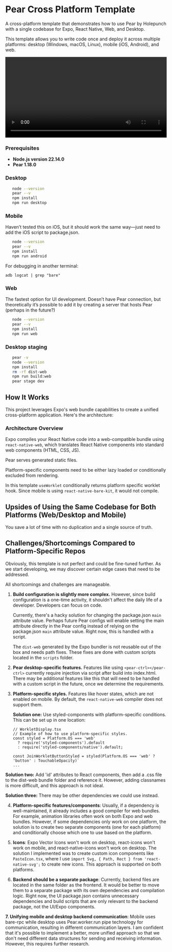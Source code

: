 # Pear Cross Platform Template

A cross-platform template that demonstrates how to use Pear by Holepunch with a single codebase for Expo, React Native, Web, and Desktop.

This template allows you to write code once and deploy it across multiple platforms: desktop (Windows, macOS, Linux), mobile (iOS, Android), and web.

<video src="docs/cross-platform-demo.webm" width="100%" controls></video>

### Prerequisites

- **Node.js version 22.14.0** 
- **Pear 1.18.0**

### Desktop

```bash
   node --version
   pear --v
   npm install
   npm run desktop
```

### Mobile

Haven’t tested this on iOS, but it should work the same way—just need to add the iOS script to package.json.

```bash
   node --version
   pear --v
   npm install
   npm run android
```

For debugging in another terminal:

```
adb logcat | grep "bare"
```

### Web

The fastest option for UI development. Doesn’t have Pear connection, but theoretically it’s possible to add it by creating a server that hosts Pear (perhaps in the future?)

```bash
   node --version
   pear --v
   npm install
   npm run web
```

### Desktop staging

```bash
   pear -v
   node --version
   npm install
   rm -rf dist-web
   npm run build:web
   pear stage dev
```

## How It Works

This project leverages Expo's web bundle capabilities to create a unified cross-platform application. Here's the architecture:

### Architecture Overview

Expo compiles your React Native code into a web-compatible bundle using `react-native-web`, which translates React Native components into standard web components (HTML, CSS, JS).

Pear serves generated static files.

Platform-specific components need to be either lazy loaded or conditionally excluded from rendering.

In this template `useWorklet` conditionally returns platform specific worklet hook. Since mobile is using `react-native-bare-kit`, it would not compile.

## Upsides of Using the Same Codebase for Both Platforms (Web/Desktop and Mobile)

You save a lot of time with no duplication and a single source of truth.

## Challenges/Shortcomings Compared to Platform-Specific Repos

Obviously, this template is not perfect and could be fine-tuned further. As we start developing, we may discover certain edge cases that need to be addressed.

All shortcomings and challenges are manageable.

1. **Build configuration is slightly more complex.** However, since build configuration is a one-time activity, it shouldn't affect the daily life of a developer. Developers can focus on code.

   Currently, there's a hacky solution for changing the package.json `main` attribute value. Perhaps future Pear configs will enable setting the main attribute directly in the Pear config instead of relying on the package.json `main` attribute value. Right now, this is handled with a script.

   The `dist-web` generated by the Expo bundler is not reusable out of the box and needs path fixes. These fixes are done with custom scripts located in the `scripts` folder.

2. **Pear desktop-specific features.** Features like using `<pear-ctrl></pear-ctrl>` currently require injection via script after build into index.html. There may be additional features like this that will need to be handled with a custom script in the future, once we determine the requirements.

3. **Platform-specific styles.** Features like hover states, which are not enabled on mobile. By default, the `react-native-web` compiler does not support them.

   **Solution one:** Use styled-components with platform-specific conditions. This can be set up in one location:

   ```tsx
   // WorkletDisplay.tsx
   // Example of how to use platform-specific styles.
   const styled = Platform.OS === 'web' 
     ? require('styled-components').default 
     : require('styled-components/native').default;

   const JoinWorkletButtonStyled = styled(Platform.OS === 'web' ? 'button' : TouchableOpacity)`
   ...
   ```
  **Solution two:** Add 'id' attributes to React components, then add a .css file to the dist-web bundle folder and reference it. However, adding classnames is more difficult, and this approach is not ideal.

  **Solution three:** There may be other dependencies we could use instead.

4. **Platform-specific features/components**: Usually, if a dependency is well-maintained, it already includes a good compiler for web bundles. For example, animation libraries often work on both Expo and web bundles. However, if some dependencies only work on one platform, the solution is to create two separate components (one for each platform) and conditionally choose which one to use based on the platform.

5. **Icons**: Expo Vector Icons won't work on desktop, react-icons won't work on mobile, and react-native-icons won't work on desktop. The solution I implemented was to create custom icon components like `PasteIcon.tsx`, where I use `import Svg, { Path, Rect } from 'react-native-svg';` to create new icons. This approach is supported on both platforms.

6. **Backend should be a separate package**: Currently, backend files are located in the same folder as the frontend. It would be better to move them to a separate package with its own dependencies and compilation logic. Right now, the UI package.json contains unnecessary dependencies and build scripts that are only relevant to the backend package, not the UI/Expo components.

**7. Unifying mobile and desktop backend communication**: Mobile uses bare-rpc while desktop uses Pear.worker.run pipe technology for communication, resulting in different communication layers. I am confident that it's possible to implement a better, more unified approach so that we don't need different data structures for sending and receiving information. However, this requires further research.
